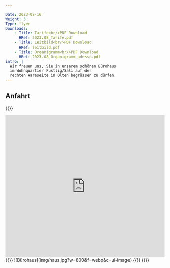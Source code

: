 ```yaml
---

Date: 2023-08-16
Weight: 3
Type: flyer
Downloads: 
    - Title: Tarife<br/>PDF Download
      HRef: 2023.08_Tarife.pdf
    - Title: Leitbild<br/>PDF Download
      HRef: leitbild.pdf
    - Title: Organigramm<br/>PDF Download
      HRef: 2023.08_Organigramm_adesso.pdf
intro: |
  Wir freuen uns, Sie in unserem schönen Bürohaus  
  im Wohnquartier Fustlig/Säli auf der  
  rechten Aareseite in Olten begrüssen zu dürfen.
---
```



## Anfahrt

{{<rawhtml>}}
<div class="wl-sidebyside">
<iframe src="https://www.google.com/maps/embed?pb=!1m18!1m12!1m3!1d1351.7416369115433!2d7.909822150809488!3d47.343962005567185!2m3!1f0!2f0!3f0!3m2!1i1024!2i768!4f13.1!3m3!1m2!1s0x479031cbe3cf88d5%3A0x6a02867270ac5f15!2sadesso%20-%20Soziale%20Arbeit%20in%20der%20Familie%20GmbH!5e0!3m2!1sen!2sch!4v1692166444461!5m2!1sen!2sch" width="100%" height="450" style="border:0;" allowfullscreen="" loading="lazy" referrerpolicy="no-referrer-when-downgrade"></iframe>
{{<markdown>}}
![Bürohaus](img/haus.jpg?w=800&f=webp&c=ui-image)
{{</markdown>}}
{{</rawhtml>}}
